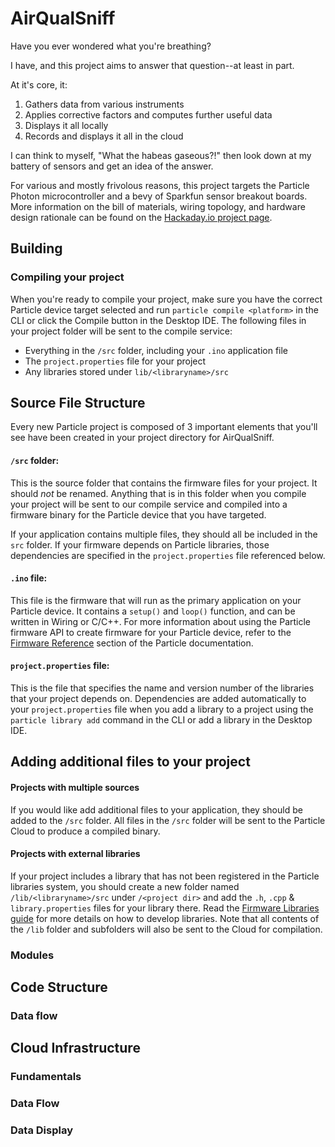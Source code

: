# AirQualSniff

Have you ever wondered what you're breathing?

I have, and this project aims to answer that question--at least in part.

At it's core, it:

1. Gathers data from various instruments
2. Applies corrective factors and computes further useful data
3. Displays it all locally
4. Records and displays it all in the cloud

I can think to myself, "What the habeas gaseous?!" then look down at my battery of sensors and get an idea of the answer.

For various and mostly frivolous reasons, this project targets the Particle Photon microcontroller and a bevy of Sparkfun sensor breakout boards. More information on the bill of materials, wiring topology, and hardware design rationale can be found on the [Hackaday.io project page](https://hackaday.io/project/181918-airqualsniff).

## Building

### Compiling your project

When you're ready to compile your project, make sure you have the correct Particle device target selected and run `particle compile <platform>` in the CLI or click the Compile button in the Desktop IDE. The following files in your project folder will be sent to the compile service:

- Everything in the `/src` folder, including your `.ino` application file
- The `project.properties` file for your project
- Any libraries stored under `lib/<libraryname>/src`

## Source File Structure

Every new Particle project is composed of 3 important elements that you'll see have been created in your project directory for AirQualSniff.

#### ```/src``` folder:  
This is the source folder that contains the firmware files for your project. It should *not* be renamed. 
Anything that is in this folder when you compile your project will be sent to our compile service and compiled into a firmware binary for the Particle device that you have targeted.

If your application contains multiple files, they should all be included in the `src` folder. If your firmware depends on Particle libraries, those dependencies are specified in the `project.properties` file referenced below.

#### ```.ino``` file:
This file is the firmware that will run as the primary application on your Particle device. It contains a `setup()` and `loop()` function, and can be written in Wiring or C/C++. For more information about using the Particle firmware API to create firmware for your Particle device, refer to the [Firmware Reference](https://docs.particle.io/reference/firmware/) section of the Particle documentation.

#### ```project.properties``` file:  
This is the file that specifies the name and version number of the libraries that your project depends on. Dependencies are added automatically to your `project.properties` file when you add a library to a project using the `particle library add` command in the CLI or add a library in the Desktop IDE.

## Adding additional files to your project

#### Projects with multiple sources
If you would like add additional files to your application, they should be added to the `/src` folder. All files in the `/src` folder will be sent to the Particle Cloud to produce a compiled binary.

#### Projects with external libraries
If your project includes a library that has not been registered in the Particle libraries system, you should create a new folder named `/lib/<libraryname>/src` under `/<project dir>` and add the `.h`, `.cpp` & `library.properties` files for your library there. Read the [Firmware Libraries guide](https://docs.particle.io/guide/tools-and-features/libraries/) for more details on how to develop libraries. Note that all contents of the `/lib` folder and subfolders will also be sent to the Cloud for compilation.

### Modules

## Code Structure

### Data flow

## Cloud Infrastructure

### Fundamentals

### Data Flow

### Data Display
